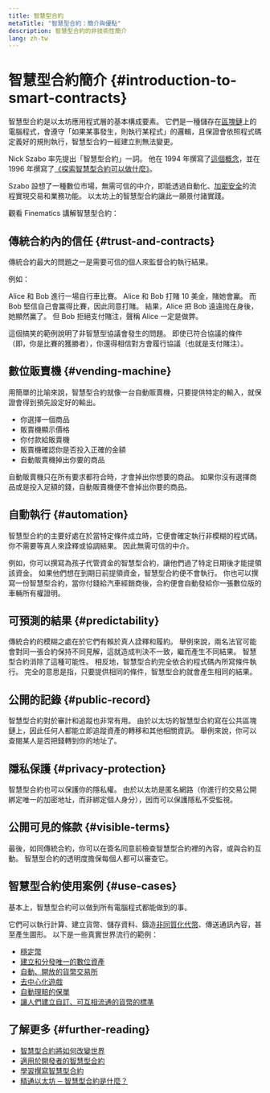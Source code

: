 ```yaml
---
title: 智慧型合約
metaTitle: "智慧型合約：簡介與優點"
description: 智慧型合約的非技術性簡介
lang: zh-tw
---
```


# 智慧型合約簡介 {#introduction-to-smart-contracts}

智慧型合約是以太坊應用程式層的基本構成要素。 它們是一種儲存在[區塊鏈](/glossary/#blockchain)上的電腦程式，會遵守「如果某事發生，則執行某程式」的邏輯，且保證會依照程式碼定義好的規則執行，智慧型合約一經建立則無法變更。

Nick Szabo 率先提出「智慧型合約」一詞。 他在 1994 年撰寫了[這個概念](https://www.fon.hum.uva.nl/rob/Courses/InformationInSpeech/CDROM/Literature/LOTwinterschool2006/szabo.best.vwh.net/smart.contracts.html)，並在 1996 年撰寫了[《探索智慧型合約可以做什麼》](https://www.fon.hum.uva.nl/rob/Courses/InformationInSpeech/CDROM/Literature/LOTwinterschool2006/szabo.best.vwh.net/smart_contracts_2.html)。

Szabo 設想了一種數位市場，無需可信的中介，即能透過自動化、[加密安全](/glossary/#cryptography)的流程實現交易和業務功能。 以太坊上的智慧型合約讓此一願景付諸實踐。

觀看 Finematics 講解智慧型合約：

<YouTube id="pWGLtjG-F5c" />

## 傳統合約內的信任 {#trust-and-contracts}

傳統合約最大的問題之一是需要可信的個人來監督合約執行結果。

例如：

Alice 和 Bob 進行一場自行車比賽。 Alice 和 Bob 打賭 10 美金，賭她會鸁。 而 Bob 堅信自己會鸁得比賽，因此同意打賭。 結果，Alice 把 Bob 遠遠抛在身後，她顯然鸁了。 但 Bob 拒絕支付賭注，聲稱 Alice 一定是做弊。

這個搞笑的範例說明了非智慧型協議會發生的問題。 即使已符合協議的條件（即，你是比賽的獲勝者），你還得相信對方會履行協議（也就是支付賭注）。

## 數位販賣機 {#vending-machine}

用簡單的比喻來說，智慧型合約就像一台自動販賣機，只要提供特定的輸入，就保證會得到預先設定好的輸出。

- 你選擇一個商品
- 販賣機顯示價格
- 你付款給販賣機
- 販賣機確認你是否投入正確的金額
- 自動販賣機掉出你要的商品

自動販賣機只在所有要求都符合時，才會掉出你想要的商品。 如果你沒有選擇商品或是投入足額的錢，自動販賣機便不會掉出你要的商品。

## 自動執行 {#automation}

智慧型合約的主要好處在於當特定條件成立時，它便會確定執行非模糊的程式碼。 你不需要等真人來詮釋或協調結果。 因此無需可信的中介。

例如，你可以撰寫為孩子代管資金的智慧型合約，讓他們過了特定日期後才能提領該資金。 如果他們想在到期日前提領資金，智慧型合約便不會執行。 你也可以撰寫一份智慧型合約，當你付錢給汽車經銷商後，合約便會自動發給你一張數位版的車輛所有權證明。

## 可預測的結果 {#predictability}

傳統合約的模糊之處在於它們有賴於真人詮釋和履約。 舉例來說，兩名法官可能會對同一張合約保持不同見解，這就造成判決不一致，繼而產生不同結果。 智慧型合約消除了這種可能性。 相反地，智慧型合約完全依合約程式碼內所寫條件執行。 完全的意思是指，只要提供相同的條件，智慧型合約就會產生相同的結果。

## 公開的記錄 {#public-record}

智慧型合約對於審計和追蹤也非常有用。 由於以太坊的智慧型合約寫在公共區塊鏈上，因此任何人都能立即追蹤資產的轉移和其他相關資訊。 舉例來說，你可以查閱某人是否把錢轉到你的地址了。

## 隱私保護 {#privacy-protection}

智慧型合約也可以保護你的隱私權。 由於以太坊是匿名網路（你進行的交易公開綁定唯一的加密地址，而非綁定個人身分），因而可以保護隱私不受監視。

## 公開可見的條款 {#visible-terms}

最後，如同傳統合約，你可以在簽名同意前檢查智慧型合約裡的內容，或與合約互動。 智慧型合約的透明度擔保每個人都可以審查它。

## 智慧型合約使用案例 {#use-cases}

基本上，智慧型合約可以做到所有電腦程式都能做到的事。

它們可以執行計算、建立貨幣、儲存資料、鑄造[非同質化代幣](/glossary/#nft)、傳送通訊內容，甚至產生圖形。 以下是一些真實世界流行的範例：

- [穩定幣](/stablecoins/)
- [建立和分發唯一的數位資產](/nft/)
- [自動、開放的貨幣交易所](/get-eth/#dex)
- [去中心化遊戲](/apps/categories/gaming)
- [自動理賠的保單](https://etherisc.com/)
- [讓人們建立自訂、可互相流通的貨幣的標準](/developers/docs/standards/tokens/)

## 了解更多 {#further-reading}

- [智慧型合約將如何改變世界](https://www.youtube.com/watch?v=pA6CGuXEKtQ)
- [適用於開發者的智慧型合約](/developers/docs/smart-contracts/)
- [學習撰寫智慧型合約](/developers/learning-tools/)
- [精通以太坊 ─ 智慧型合約是什麼？](https://github.com/ethereumbook/ethereumbook/blob/develop/07smart-contracts-solidity.asciidoc#what-is-a-smart-contract)
